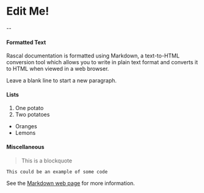 Edit Me!
========

--

#### Formatted Text
Rascal documentation is formatted using Markdown, a text-to-HTML conversion
tool which allows you to write in plain text format and converts it to HTML
when viewed in a web browser.

Leave a blank line to start a new paragraph.

#### Lists

1. One potato
2. Two potatoes

* Oranges
* Lemons

#### Miscellaneous

> This is a blockquote

    This could be an example of some code

See the [Markdown web page][mwp] for more information.

[mwp]: http://daringfireball.net/projects/markdown/
